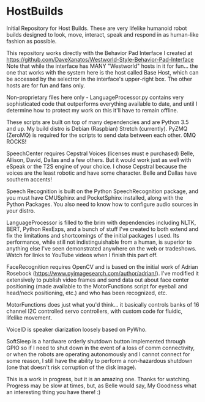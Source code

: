 # HostBuilds
Initial Repository for Host Builds.  These are very lifelike humanoid robot builds designed to look, move, interact, speak and respond in as human-like fashion as possible.

This repository works directly with the Behavior Pad Interface I created at https://github.com/DaveXanatos/Westworld-Style-Behavior-Pad-Interface  Note that while the interface has MANY "Westworld" hosts in it for fun... the one that works with the system here is the host called Base Host, which can be accessed by the selectror in the interface's upper-right box.  The other hosts are for fun and fans only.

Non-proprietary files here only - LanguageProcessor.py contains very sophisticated code that outperforms everything available to date, and until I determine how to protect my work on this it'll have to remain offline.

These scripts are built on top of many dependencies and are Python 3.5 and up.  My build distro is Debian (Raspbian) Stretch (currently).  PyZMQ (ZeroMQ) is required for the scripts to send data between each other. 0MQ ROCKS!

SpeechCenter requires Cepstral Voices (licenses must e purchased) Belle, Allison, David, Dallas and a few others.  But it would work just as well with eSpeak or the T2S engine of your choice.  I chose Cepstral because the voices are the least robotic and have some character.  Belle and Dallas have southern accents!

Speech Recognition is built on the Python SpeechRecognition package, and you must have CMUSphinx and PocketSphinx installed, along with the Python Packages.  You also need to know how to configure audio sources in your distro.

LanguageProcessor is filled to the brim with dependencies including NLTK, BERT, Python RexExps, and a bunch of stuff I've created to both extend and fix the limitations and shortcomings of the initial packages I used.  Its performance, while still not indistinguishable from a human, is superior to anything else I've seen demonstrated anywhere on the web or tradeshows.  Watch for links to YouTube videos when I finish this part off.

FaceRecognition requires OpenCV and is based on the initial work of Adrian Rosebock (https://www.pyimagesearch.com/author/adrian/).  I've modified it extensively to publish video frames and send data out about face center positioning (made available to the MotorFunctions script for eyeball and head/neck positioning, etc.) and who has been recognized, etc.

MotorFunctions does just what you'd think... it basically controls banks of 16 channel I2C controlled servo controllers, with custom code for fluidic, lifelike movement.

VoiceID is speaker diarization loosely based on PyWho.

SoftSleep is a hardware orderly shutdown button implemented through GPIO so if I need to shut down in the event of a loss of comm connectivity, or when the robots are operating autonomously and I cannot connect for some reason, I still have the ability to perform a non-hazardous shutdown (one that doesn't risk corruption of the disk image).

This is a work in progress, but it is an amazing one.  Thanks for watching.  Progress may be slow at times, but, as Belle would say, My Goodness what an interesting thing you have there! :)

